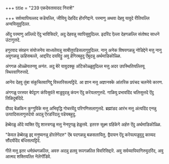 +++
title = "239 एकदेवतावादद निराशॆ"

+++
सर्वव्यापियल्लद कडॆयल्लि, जीवियु देहदिंद हॊरगिद्दानॆ. परमाणु अथवा देहवु यावुदे रीतियल्लि अन्वयिसुवुदिल्ल.

ऒंदु परमाणु अल्लिदॆ ऎंदु भाविसिदरॆ, अदु देहवन्नु व्यापिसुवुदिल्ल. इदरिंद ऎल्ला देहगळल्लि संतोषद साधनॆ उंटागुत्तदॆ.

हगुरवाद संवहन संयोजनॆय साध्यतॆयन्नु साबीतुपडिसलागुवुदिल्ल. नानु अनेक विषयगळन्नु नोडिद्देनॆ मत्तु नानु अवुगळन्नु ऊहिसबल्लॆ, आद्दरिंद दयविट्टु अवु हेगिरबहुदु ऎंबुदन्नु अर्थमाडिकॊळ्ळि.

अंगगळ ऒळ्ळॆयतनवू अनंत. अदु बेरॆ यावुदक्कू अंटिकॊळ्ळुवुदिल्ल मत्तु अदर उपस्थितियल्लियू स्थिरवागिरुत्तदॆ.

आनॆय देहवु तुंबा संकुचितवागिद्दु विस्तरिसल्पट्टिदॆ. आ ज्ञान मत्तु अज्ञानक्कॆ आंतरिक प्रपंचद चलनॆये कारण.

अंगगळु परस्पर बेर्पट्टाग कंपिसुवंतॆ माडुवुदन्नु कंपन ऎंदु करॆयलागुत्तदॆ. गाळियु प्रभावदिंद चलिसुत्तदॆ ऎंदु तिळिदुबंदिदॆ.

दीपद बॆळकिन कुग्गुविकॆ मत्तु अभिवृद्धि गोचरवॆंदु परिगणिसलागुत्तदॆ. ब्रह्मांडद आरंभ मत्तु अंत्यदिंद एनन्नु उत्पादिसलागुत्तदॆयो अदन्नु ऎरडरिंदलू पडॆयबहुदु.

हॆब्बॆरळु ऒंदे व्यक्ति ऎंदु शास्त्रगळु मत्तु नॆनपुगळु हेळुत्तवॆ. इतररु सूक्ष्म ग्रहिकॆगॆ अर्हरु ऎंदु अर्थमाडिकॊळ्ळि.

"केवल हॆब्बॆरळु इद्द मनुष्यनन्नु हॊरतॆगॆदरु" ऎंब पदगळन्नु बळसलायितु. द्वैपायन ऎंदू करॆयल्पडुवुदु काव्यद सौंदर्यदिंद बंधिसल्पट्टिदॆ.

गीतॆ मत्तु इतर धर्मग्रंथगळल्लि, अवरु अदन्नु हलवु रूपगळल्लि विवरिसिद्दारॆ. अवु सर्वव्यापियागिरुवुदरिंद, अवु आत्मद शक्तियल्लि नॆलॆगॊंडिवॆ.

